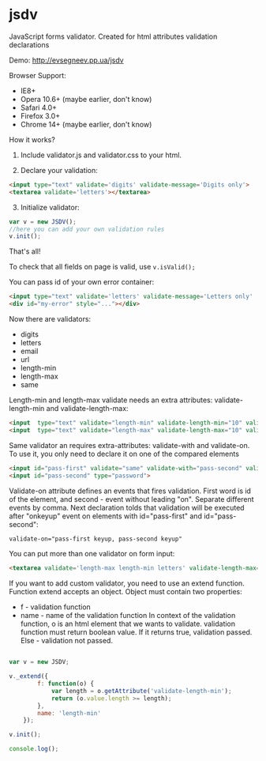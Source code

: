 jsdv
====

JavaScript forms validator. Created for html attributes validation declarations

Demo: http://evsegneev.pp.ua/jsdv

Browser Support:
* IE8+
* Opera 10.6+ (maybe earlier, don't know)
* Safari 4.0+
* Firefox 3.0+
* Chrome 14+ (maybe earlier, don't know)

How it works?

1. Include validator.js and validator.css to your html.


2. Declare your validation:
  ```html
  <input type="text" validate='digits' validate-message='Digits only'>
  <textarea validate='letters'></textarea>
  ```

3. Initialize validator:
 ```javascript
 var v = new JSDV();
 //here you can add your own validation rules
 v.init();
 ```

That's all!

To check that all fields on page is valid, use ```v.isValid();```

You can pass id of your own error container:

```html
<input type="text" validate='letters' validate-message='Letters only'  validate-error-id='my-error'>
<div id="my-error" style="..."></div>
```

Now there are validators:
* digits
* letters
* email
* url
* length-min
* length-max
* same

Length-min and length-max validate needs an extra attributes: validate-length-min and validate-length-max:

```html
<input  type="text" validate="length-min" validate-length-min="10" validate-message="Minimal length is 10 symbols">
<input  type="text" validate="length-max" validate-length-max="10" validate-message="Maximal length is 10 symbols">
```

Same validator an requires extra-attributes: validate-with and validate-on.
To use it, you only need to declare it on one of the compared elements
 ```html
<input id="pass-first" validate="same" validate-with="pass-second" validate-on="pass-first keyup, pass-second keyup" validate-error-id="same-test" validate-message="Passwords do not match" type="password">
<input id="pass-second" type="password">
 ```

Validate-on attribute defines an events that fires validation.
First word is id of the element, and second - event without leading "on".
Separate different events by comma.
Next declaration tolds that validation will be executed after "onkeyup" event on elements
with id="pass-first" and id="pass-second":
```html
validate-on="pass-first keyup, pass-second keyup"
```

You can put more than one validator on form input:

```html
<textarea validate='length-max length-min letters' validate-length-max="15" validate-length-min="10" validate-message='Message length must be between 10 and 15 letters'></textarea>
```

If you want to add custom validator, you need to use an extend function.
Function extend accepts an object. Object must contain two properties:
* f - validation function
* name - name of the validation function
In context of the validation function, o is an html element that we wants to validate.
validation function must return boolean value. If it returns true, validation passed.
Else - validation not passed.

```javascript

var v = new JSDV;

v._extend({
        f: function(o) {
            var length = o.getAttribute('validate-length-min');
            return (o.value.length >= length);
        },
        name: 'length-min'
    });

v.init();

console.log();
```